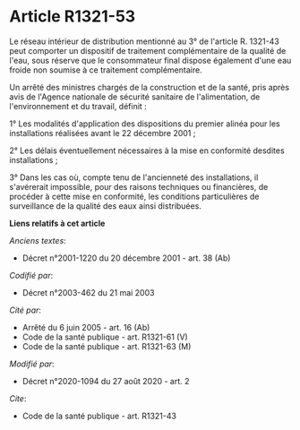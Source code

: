 # Article R1321-53

Le réseau intérieur de distribution mentionné au 3° de l'article R. 1321-43 peut comporter un dispositif de traitement
complémentaire de la qualité de l'eau, sous réserve que le consommateur final dispose également d'une eau froide non soumise
à ce traitement complémentaire.

Un arrêté des ministres chargés de la construction et de la santé, pris après avis de l'Agence nationale de sécurité
sanitaire de l'alimentation, de l'environnement et du travail, définit :

1° Les modalités d'application des dispositions du premier alinéa pour les installations réalisées avant le 22 décembre
2001 ;

2° Les délais éventuellement nécessaires à la mise en conformité desdites installations ;

3° Dans les cas où, compte tenu de l'ancienneté des installations, il s'avérerait impossible, pour des raisons techniques ou
financières, de procéder à cette mise en conformité, les conditions particulières de surveillance de la qualité des eaux
ainsi distribuées.

**Liens relatifs à cet article**

_Anciens textes_:

  - Décret n°2001-1220 du 20 décembre 2001 - art. 38 (Ab)

_Codifié par_:

  - Décret n°2003-462 du 21 mai 2003

_Cité par_:

  - Arrêté du 6 juin 2005 - art. 16 (Ab)
  - Code de la santé publique - art. R1321-61 (V)
  - Code de la santé publique - art. R1321-63 (M)

_Modifié par_:

  - Décret n°2020-1094 du 27 août 2020 - art. 2

_Cite_:

  - Code de la santé publique - art. R1321-43
